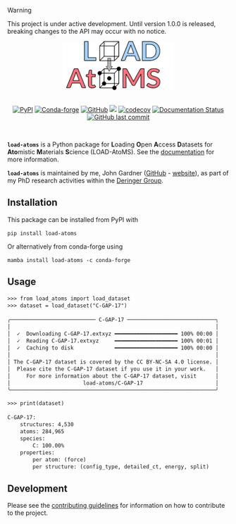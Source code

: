 > [!WARNING]
> This project is under active development. Until version 1.0.0 is released, breaking changes to the API may occur with no notice.
> 
<div align="center">
    <a href="https://jla-gardner.github.io/load-atoms/">
        <img src="https://raw.githubusercontent.com/jla-gardner/load-atoms/main/docs/source/logo.svg" width="50%"/>
    </a>
</div>
    
</br>

<div align="center">
    
[![PyPI](https://img.shields.io/pypi/v/load-atoms)](https://pypi.org/project/load-atoms/)
[![Conda-forge](https://img.shields.io/conda/vn/conda-forge/load-atoms.svg)](https://anaconda.org/conda-forge/load-atoms)
[![GitHub](https://img.shields.io/badge/license-MIT-blue)](LICENSE)
[![](https://github.com/jla-gardner/load-atoms/actions/workflows/tests.yaml/badge.svg?branch=main)](https://github.com/jla-gardner/load-atoms/actions/workflows/tests.yaml)
[![codecov](https://codecov.io/gh/jla-gardner/load-atoms/branch/main/graph/badge.svg)](https://codecov.io/gh/jla-gardner/load-atoms)
[![Documentation Status](https://img.shields.io/badge/documentation-live-green.svg)](https://jla-gardner.github.io/load-atoms/)
[![GitHub last commit](https://img.shields.io/github/last-commit/jla-gardner/load-atoms)]()

</div>

</br>

**`load-atoms`** is a Python package for **L**oading **O**pen **A**ccess **D**atasets for **Ato**mistic **M**aterials **S**cience (LOAD-AtoMS). 
See the [documentation](https://jla-gardner.github.io/load-atoms/) for more information.

**`load-atoms`** is maintained by me, John Gardner ([GitHub](https://github.com/jla-gardner) - [website](https://jla-gardner.github.io)), as part of my PhD research activities within the [Deringer Group](https://www.chem.ox.ac.uk/people/volker-deringer/).

## Installation

This package can be installed from PyPI with

```
pip install load-atoms
```

Or alternatively from conda-forge using

```
mamba install load-atoms -c conda-forge
```


## Usage


```pycon
>>> from load_atoms import load_dataset
>>> dataset = load_dataset("C-GAP-17")

╭─────────────────────────── C-GAP-17 ────────────────────────────╮
│                                                                 │
│  ✓  Downloading C-GAP-17.extxyz ━━━━━━━━━━━━━━━━━━━━ 100% 00:00 │
│  ✓  Reading C-GAP-17.extxyz     ━━━━━━━━━━━━━━━━━━━━ 100% 00:01 │
│  ✓  Caching to disk             ━━━━━━━━━━━━━━━━━━━━ 100% 00:00 │
│                                                                 │
│ The C-GAP-17 dataset is covered by the CC BY-NC-SA 4.0 license. │
│  Please cite the C-GAP-17 dataset if you use it in your work.   │
│     For more information about the C-GAP-17 dataset, visit      │
│                       load-atoms/C-GAP-17                       │
╰─────────────────────────────────────────────────────────────────╯
```

```
>>> print(dataset)

C-GAP-17:
    structures: 4,530
    atoms: 284,965
    species:
        C: 100.00%
    properties:
        per atom: (force)
        per structure: (config_type, detailed_ct, energy, split)
```


## Development

Please see the [contributing guidelines](https://jla-gardner.github.io/load-atoms/dev/developer-guide.html) for information on how to contribute to the project.
